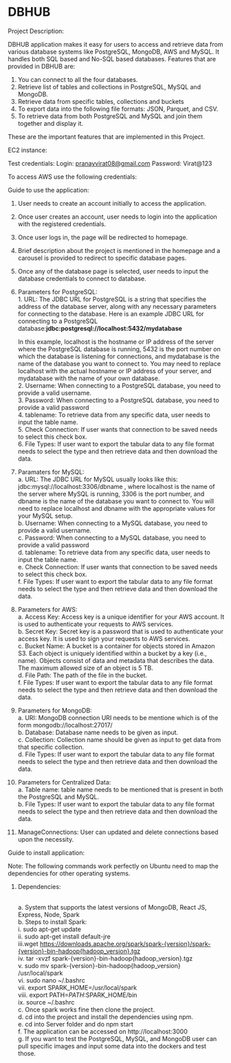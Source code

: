 # DBHUB

Project Description:

DBHUB application makes it easy for users to access and retrieve data from various database systems like PostgreSQL, MongoDB, AWS and MySQL. It handles both SQL based and No-SQL based databases.
Features that are provided in DBHUB are:
1. You can connect to all the four databases.
2. Retrieve list of tables and collections in PostgreSQL, MySQL and MongoDB.
3. Retrieve data from specific tables, collections and buckets
4. To export data into the following file formats: JSON, Parquet, and CSV.
5. To retrieve data from both PostgreSQL and MySQL and join them together and display it.


These are the important features that are implemented in this Project.


EC2 instance:


Test credentials:
Login: pranayvirat08@gmail.com
Password: Virat@123

To access AWS use the following credentials:





Guide to use the application:

1. User needs to create an account initially to access the application.
2. Once user creates an account, user needs to login into the application with the registered credentials.
3. Once user logs in, the page will be redirected to homepage.
4. Brief description about the project is mentioned in the homepage and a carousel is provided to redirect to specific database pages.
5. Once any of the database page is selected, user needs to input the database credentials to connect to database.
6. Parameters for PostgreSQL:
    <br>1. URL: The JDBC URL for PostgreSQL is a string that specifies the address of the database server, along with any necessary parameters for connecting to the database. Here is an example JDBC URL for connecting to a PostgreSQL database:<b>jdbc:postgresql://localhost:5432/mydatabase</b></p><p>In this example, localhost is the hostname or IP address of the server where the PostgreSQL database is running, 5432 is the port number on which the database is listening for connections, and mydatabase is the name of the database you want to connect to. You may need to replace localhost with the actual hostname or IP address of your server, and mydatabase with the name of your own database. 
    <br>2. Username: When connecting to a PostgreSQL database, you need to provide a valid username.
    <br>3. Password:  When connecting to a PostgreSQL database, you need to provide a valid password
    <br>4. tablename: To retrieve data from any specific data, user needs to input the table name.
    <br>5. Check Connection: If user wants that connection to be saved needs to select this check box.
    <br>6. File Types: If user want to export the tabular data to any file format needs to select the type and then retrieve data and then download the data.
    
7. Paramaters for MySQL:
    <br>a. URL: The JDBC URL for MySQL usually looks like this: jdbc:mysql://localhost:3306/dbname , where localhost is the name of the server where MySQL is running, 3306 is the port number, and dbname is the name of the database you want to connect to. You will need to replace localhost and dbname with the appropriate values for your MySQL setup.
    <br>b. Username: When connecting to a MySQL database, you need to provide a valid username.
    <br>c. Password:  When connecting to a MySQL database, you need to provide a valid password
    <br>d. tablename: To retrieve data from any specific data, user needs to input the table name.
    <br>e. Check Connection: If user wants that connection to be saved needs to select this check box.
    <br>f. File Types: If user want to export the tabular data to any file format needs to select the type and then retrieve data and then download the data.

8. Parameters for AWS:
    <br>a. Access Key: Access key is a unique identifier for your AWS account. It is used to authenticate your requests to AWS services.
    <br>b. Secret Key: Secret key is a password that is used to authenticate your access key. It is used to sign your requests to AWS services.
    <br>c. Bucket Name: A bucket is a container for objects stored in Amazon S3. Each object is uniquely identified within a bucket by a key (i.e., name). Objects consist of data and metadata that describes the data. The maximum allowed size of an object is 5 TB.
    <br>d. File Path: The path of the file in the bucket.
    <br>f. File Types: If user want to export the tabular data to any file format needs to select the type and then retrieve data and then download the data.

9. Parameters for MongoDB:
    <br>a. URI: MongoDB connection URI needs to be mentione which is of the form mongodb://localhost:27017/
    <br>b. Database: Database name needs to be given as input.
    <br>c. Collection: Collection name should be given as input to get data from that specific collection.
    <br>d.  File Types: If user want to export the tabular data to any file format needs to select the type and then retrieve data and then download the data.
    
10. Parameters for Centralized Data:
    <br>a. Table name: table name needs to be mentioned that is present in both the PostgreSQL and MySQL.
    <br>b. File Types: If user want to export the tabular data to any file format needs to select the type and then retrieve data and then download the data.
    
11. ManageConnections: User can updated and delete connections based upon the necessity.





Guide to install application:

Note: The following commands work perfectly on Ubuntu need to map the dependencies for other operating systems.
1. Dependencies: 

    <br>a. System that supports the latest versions of MongoDB, React JS, Express, Node, Spark
    <br>b. Steps to install Spark: 
        <br>i.  sudo apt-get update
        <br>ii. sudo apt-get install default-jre
        <br>iii.wget https://downloads.apache.org/spark/spark-{version}/spark-{version}-bin-hadoop{hadoop_version}.tgz
        <br>iv. tar -xvzf spark-{version}-bin-hadoop{hadoop_version}.tgz
        <br>v.  sudo mv spark-{version}-bin-hadoop{hadoop_version} /usr/local/spark
        <br>vi. sudo nano ~/.bashrc
        <br>vii. export SPARK_HOME=/usr/local/spark
        <br>viii. export PATH=$PATH:$SPARK_HOME/bin
        <br>ix. source ~/.bashrc
    <br>c. Once spark works fine then clone the project.
   <br> d. cd into the project and install the dependencies using npm.
   <br> e. cd into Server folder and do npm start
   <br> f. The application can be accessed on http://localhost:3000
   <br> g. If you want to test the PostgreSQL, MySQL, and MongoDB user can pull specific images and input some data into the dockers and test those.
    
    





    
